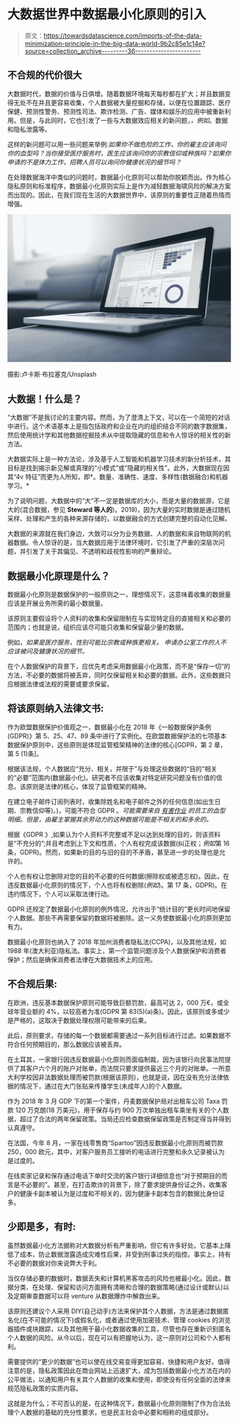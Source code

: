 # 大数据世界中数据最小化原则的引入

> 原文：<https://towardsdatascience.com/imports-of-the-data-minimization-principle-in-the-big-data-world-9b2c85e1c14e?source=collection_archive---------36----------------------->

## 不合规的代价很大

大数据时代，数据的价值与日俱增。随着数据环境每天每秒都在扩大；并且数据变得无处不在并且更容易收集，个人数据被大量挖掘和存储，以便在位置跟踪、医疗保健、预测性警务、预测性司法、欺诈检测、广告、媒体和娱乐的应用中被重新利用。但是，与此同时，它也引发了一些与大数据效应相关的新问题，*，例如*。数据和隐私泄露等。

这样的新问题可以用一些问题来举例:*如果你不做危险的工作，你的雇主应该询问你的血型吗？当你接受医疗服务时，医生应该询问你的宗教信仰或种族吗？如果你申请的不是体力工作，招聘人员可以询问你健康状况的细节吗？*

在处理数据海洋中类似的问题时，数据最小化原则可以帮助你脱颖而出。作为核心隐私原则和标准程序，数据最小化原则实际上是作为减轻数据海啸风险的解决方案而出现的。因此，在我们现在生活的大数据世界中，该原则的重要性正随着热情而增强。

![](img/ab57e1afde9a261b36e0dc45a5304d93.png)

摄影:卢卡斯·布拉塞克/Unsplash

## **大数据！什么是？**

“大数据”不是我讨论的主要内容。然而，为了澄清上下文，可以在一个简短的对话中进行。这个术语基本上是指包括政府和企业在内的组织结合不同的数字数据集，然后使用统计学和其他数据挖掘技术从中提取隐藏的信息和令人惊讶的相关性的新方法。

大数据实际上是一种方法论，涉及基于人工智能和机器学习技术的新分析技术，其目标是找到揭示新见解或真理的“小模式”或“隐藏的相关性”。此外，大数据现在因其“4v 特征”而更为人所知，即*。数量、准确性、速度、多样性(数据融合)和机器学习。*

为了说明问题，大数据中的“大”不一定是数据库的大小，而是大量的数据源，它是大的(混合数据，参见 **Steward 等人的**)。2019)，因为大量的实时数据是通过随机采样、处理和产生的各种来源存储的，以数据融合的方式创建完整的自动化见解。

大数据的来源就在我们身边，大致可以分为业务数据、人的数据和来自物联网的机器数据。令人惊讶的是，当大数据应用于法律环境时，它引发了严重的深层次问题，并引发了关于其偏见、不透明和歧视性影响的严重辩论。

## **数据最小化原理是什么？**

数据最小化原则是数据保护的一般原则之一，理想情况下，这意味着收集的数据量应该是开展业务所需的最小数据量。

该原则主要假设将个人资料的收集和保留限制在与实现特定目的直接相关和必要的范围内；也就是说，组织应该尽可能只收集和保留最少量的数据。

例如，*如果是医疗服务，性别可能比宗教或种族更相关。* *申请办公室工作的人不应该被问及健康状况的细节。*

在个人数据保护的背景下，应优先考虑采用数据最小化政策，而不是“保存一切”的方法，不必要的数据将被丢弃，同时仅保留相关和必要的数据。此外，这些数据只应根据法律或法规的需要或要求保留。

## **将该原则纳入法律文书:**

作为欧盟数据保护价值观之一，数据最小化在 2018 年《一般数据保护条例(GDPR)》第 5、25、47、89 条中进行了实例化。在欧盟数据保护法的七项基本数据保护原则中，这些原则是体现监管框架精神的法律的核心[GDPR，第 2 章，第 5 (1)条]。

根据该法规，个人数据应“充分、相关，并限于”与处理这些数据的“目的”相关的“必要”范围内(数据最小化)。研究者不应该收集对特定研究问题没有价值的信息。该原则是法律的核心，体现了监管框架的精神。

在建立电子邮件订阅列表时，收集除姓名和电子邮件之外的任何信息(如出生日期、宗教信仰等)。)，可能不符合 GDPR 。*可能需要来自* [*有害作业*](https://ico.org.uk/for-organisations/guide-to-data-protection/guide-to-the-general-data-protection-regulation-gdpr/principles/data-minimisation/) *的员工的血型明细。但是，由雇主掌握其余劳动力的这种数据可能是不相关的和多余的。*

根据《GDPR 》,如果认为个人资料不完整或不足以达到处理的目的，则该资料是“不充分的”;并且考虑到上下文和性质，个人有权完成该数据(纠正权；*例如*第 16 条，GDPR)。然而，如果新的目的与旧的目的不矛盾，甚至进一步的处理也是允许的。

个人也有权让您删除对您的目的不必要的任何数据(擦除权或被遗忘权)。因此，在违反数据最小化原则的情况下，个人也将有权删除(*例如*)。第 17 条，GDPR)。在违约情况下，个人可以采取法律行动。

GDPR 还规定了数据最小化原则的例外情况，允许出于“统计目的”更长时间地保留个人数据。那些不再需要保留的数据将被删除。这一义务使数据最小化的原则更加有力。

数据最小化原则也纳入了 2018 年加州消费者隐私法(CCPA)，以及其他法规，如 1988 年(澳大利亚)隐私法。事实上，第一个监管问题涉及个人数据保护和消费者保护；然后是确保消费者法律在大数据技术上的应用。

## **不合规后果:**

在欧洲，违反基本数据保护原则可能导致巨额罚款，最高可达 2，000 万€，或全球年营业额的 4%，以较高者为准(GDPR 第 83(5)(a)条)。因此，该原则或多或少是严格的，这取决于数据处理权限可能带来的后果。

此后，原则要求，存储的每一个数据都需要通过一系列目标进行过滤。如果数据不符合任何预期目的，那么数据应该被丢弃。

在土耳其，一家银行因违反数据最小化原则而面临制裁，因为该银行向民事法院提供了其客户六个月的账户对账单，而法院只要求提供最近三个月的对账单。一所意大利学校因非法数据处理而被罚款(根据该原则)，也就是说，因在没有充分法律依据的情况下，通过在大门张贴来传播学生(未成年人)的个人数据。

作为 2018 年 3 月 GDP 下的第一个案件，丹麦数据保护局对出租车公司 Taxa 罚款 120 万克朗(18 万美元)，用于保存与约 900 万次单独出租车乘坐有关的个人数据，超过了合法的两年保留政策。当局还应检查数据保留政策是否制定得当并得到认真遵守。

在法国，今年 8 月，一家在线零售商“Spartoo”因违反数据最小化原则而被罚款 250，000 欧元，其中，对客户服务员工接听的电话进行完整和永久记录被认为是过度的。

在线卖家记录和保存通过电话下单时交流的客户银行详细信息也“对于预期目的而言是不必要的”。甚至，在打击欺诈的背景下，除了要求提供身份证之外，收集客户的健康卡副本被认为是过度和不相关的，因为健康卡副本包含的数据比身份证多。

## **少即是多，有时:**

虽然数据最小化方法据称对大数据分析有严重影响，但它有许多好处。它基本上降低了成本，防止数据泄露造成灾难性后果，并受到刑事过失的指控。事实上，持有不必要的数据对你来说弊大于利。

当仅存储必要的数据时，数据丢失和计算机黑客攻击的风险也被最小化。因此，数据分类、在处理、保留和访问方面拥有清晰和合理的数据策略(通过设计或默认)以及定期审查数据可以将 venture 从数据爆炸中解救出来。

该原则还建议个人采用 DIY(自己动手)方法来保护其个人数据，方法是通过数据匿名化(在不可能的情况下)或假名化，或者通过使用加密技术、管理 cookies 的浏览器插件或块跟踪，以及其他用于最小化数据收集的工具，尽管也存在重新识别匿名个人数据的风险。从今以后，现在可以有把握地认为，这一原则对公司和个人都有利。

需要提供的“更少的数据”也可以使在线交易变得更加容易、快捷和用户友好。值得注意的是，隐私政策因此在商业网站上迅速扩大，成为包括数据最小化方法在内的公平做法，以通知用户有关其个人数据的收集和使用，即使没有任何全面的法律来规范隐私政策的实质内容。

这就是为什么；不可否认的是，在这种情况下，数据最小化原则限制了作为合法处理个人数据的基础的充分性要求，也是民主社会中必要和相称的组成部分。